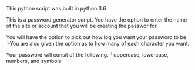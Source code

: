 This python script was built in python 3.6

This is a password generator script.
You have the option to enter the name of the site or account that you will be creating the passwor for.

You will have the option to pick out how log you want your password to be
 └You are also given the option as to how many of each character you want.
 
Your password will consit of the following.
└uppercase, lowercase, numbers, and symbols
